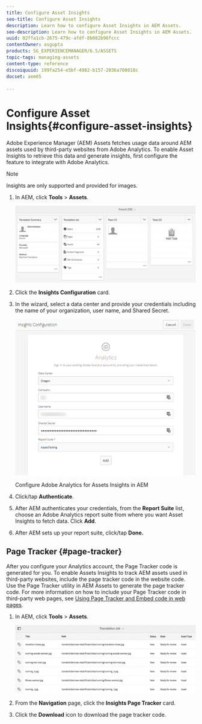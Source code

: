 ```yaml
---
title: Configure Asset Insights
seo-title: Configure Asset Insights
description: Learn how to configure Asset Insights in AEM Assets.
seo-description: Learn how to configure Asset Insights in AEM Assets.
uuid: 02ffa1cb-2675-479c-afdf-8b082b96fccc
contentOwner: asgupta
products: SG_EXPERIENCEMANAGER/6.5/ASSETS
topic-tags: managing-assets
content-type: reference
discoiquuid: 199fa254-e5bf-4982-b157-2036a708018c
docset: aem65

---
```


# Configure Asset Insights{#configure-asset-insights}

Adobe Experience Manager (AEM) Assets fetches usage data around AEM assets used by third-party websites from Adobe Analytics. To enable Asset Insights to retrieve this data and generate insights, first configure the feature to integrate with Adobe Analytics.

>[!NOTE]
>
>Insights are only supported and provided for images.

1. In AEM, click **Tools** &gt; **Assets**.

   ![chlimage_1-72](assets/chlimage_1-72.png)

1. Click the **Insights Configuration** card.
1. In the wizard, select a data center and provide your credentials including the name of your organization, user name, and Shared Secret.

   ![Configure Adobe Analytics for Assets Insights in AEM](assets/insights_config2.png)

   Configure Adobe Analytics for Assets Insights in AEM

1. Click/tap **Authenticate**.
1. After AEM authenticates your credentials, from the **Report Suite** list, choose an Adobe Analytics report suite from where you want Asset Insights to fetch data. Click **Add**.
1. After AEM sets up your report suite, click/tap **Done.**

## Page Tracker {#page-tracker}

After you configure your Analytics account, the Page Tracker code is generated for you. To enable Assets Insights to track AEM assets used in third-party websites, include the page tracker code in the website code. Use the Page Tracker utility in AEM Assets to generate the page tracker code. For more information on how to include your Page Tracker code in third-party web pages, see [Using Page Tracker and Embed code in web pages](/help/assets/touch-ui-using-page-tracker.md).

1. In AEM, click **Tools** &gt; **Assets**.

   ![chlimage_1-73](assets/chlimage_1-73.png)

1. From the **Navigation** page, click the **Insights Page Tracker** card.
1. Click the **Download** icon to download the page tracker code.

